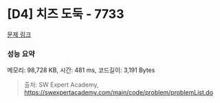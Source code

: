 # [D4] 치즈 도둑 - 7733 

[문제 링크](https://swexpertacademy.com/main/code/problem/problemDetail.do?contestProbId=AWrDOdQqRCUDFARG) 

### 성능 요약

메모리: 98,728 KB, 시간: 481 ms, 코드길이: 3,191 Bytes



> 출처: SW Expert Academy, https://swexpertacademy.com/main/code/problem/problemList.do